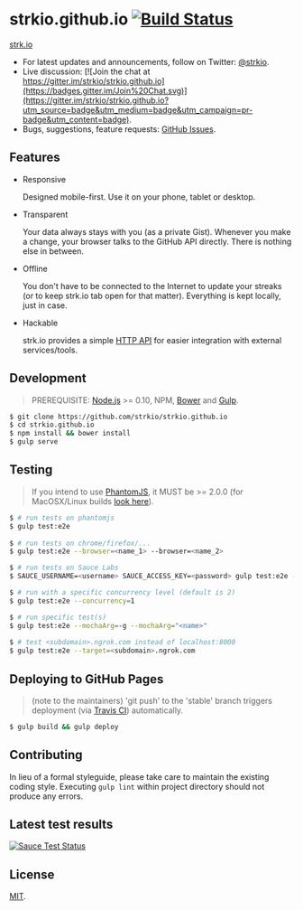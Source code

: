 # strkio.github.io [![Build Status](https://travis-ci.org/strkio/strkio.github.io.svg?branch=develop)](https://travis-ci.org/strkio/strkio.github.io) 

[strk.io](http://strk.io/)

- For latest updates and announcements, follow on Twitter: [@strkio](https://twitter.com/strkio).
- Live discussion: [![Join the chat at https://gitter.im/strkio/strkio.github.io](https://badges.gitter.im/Join%20Chat.svg)](https://gitter.im/strkio/strkio.github.io?utm_source=badge&utm_medium=badge&utm_campaign=pr-badge&utm_content=badge).
- Bugs, suggestions, feature requests: [GitHub Issues](https://github.com/strkio/strkio.github.io/issues).

## Features
- Responsive 
  
  Designed mobile-first. Use it on your phone, tablet or desktop.

- Transparent

  Your data always stays with you (as a private Gist).
  Whenever you make a change, your browser talks to the GitHub API directly.
  There is nothing else in between.

- Offline

  You don't have to be connected to the Internet to update your streaks (or to keep strk.io tab open for that matter). Everything is kept locally, just in case. 
  
- Hackable

  strk.io provides a simple <a href="https://github.com/strkio/strkio-api-server">HTTP API</a> for easier integration with external services/tools.

## Development

> PREREQUISITE: [Node.js](http://nodejs.org/) >= 0.10, NPM, [Bower](http://bower.io/) and [Gulp](http://gulpjs.com/). 

```sh
$ git clone https://github.com/strkio/strkio.github.io
$ cd strkio.github.io
$ npm install && bower install
$ gulp serve
```

## Testing 

> If you intend to use [PhantomJS](https://github.com/ariya/phantomjs), it MUST be >= 2.0.0 (for MacOSX/Linux builds 
  [look here](https://github.com/eugene1g/phantomjs/releases)). 

```sh
$ # run tests on phantomjs
$ gulp test:e2e
 
$ # run tests on chrome/firefox/... 
$ gulp test:e2e --browser=<name_1> --browser=<name_2>

$ # run tests on Sauce Labs
$ SAUCE_USERNAME=<username> SAUCE_ACCESS_KEY=<password> gulp test:e2e --browser=saucelabs

$ # run with a specific concurrency level (default is 2)
$ gulp test:e2e --concurrency=1

$ # run specific test(s) 
$ gulp test:e2e --mochaArg=-g --mochaArg="<name>"
 
$ # test <subdomain>.ngrok.com instead of localhost:8000 
$ gulp test:e2e --target=<subdomain>.ngrok.com  
```

## Deploying to GitHub Pages

> (note to the maintainers) 'git push' to the 'stable' branch triggers deployment (via 
[Travis CI](https://travis-ci.org/strkio/strkio.github.io)) automatically.

```sh
$ gulp build && gulp deploy
```

## Contributing

In lieu of a formal styleguide, please take care to maintain the existing coding style.
Executing `gulp lint` within project directory should not produce any errors.

## Latest test results

[![Sauce Test Status](https://saucelabs.com/browser-matrix/strkio.svg)](https://saucelabs.com/u/strkio)

## License

[MIT](http://opensource.org/licenses/mit-license.php).

